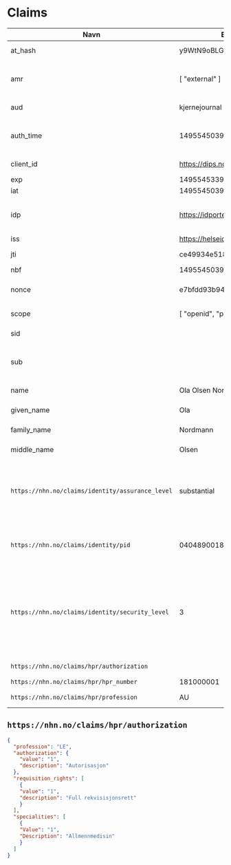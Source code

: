 # Claims

| Navn | Eksempelverdi | Beskrivelse |
| --- | --- | --- |
| at_hash | y9WtN9oBLG9q0J6NDbAHZQ | OIDC Access Token hash value |
| amr | [ "external" ] | OIDC - Authentication Methods References - anvendte autentiseringsmetoder |
| aud | kjernejournal | JWT Audience - hvem tokenet er tiltenkt |
| auth_time | 1495545039| OIDC - når sluttbruker-autentiseringen fant sted |
| client_id | https://dips.no/arena | Identifiserer applikasjonen |
| exp | 1495545339 | JWT Expiration Time |
| iat | 1495545039 | JWT Issued At |
| idp | https://idporten.difi.no | Identity Provider - identitetstilbyderen brukeren autentiserte seg hos |
| iss | https://helseid-sts.utvikling.nhn.no | JWT Issuer |
| jti | ce49934e518a8197a5baff11d8d3f908 | JWT ID - unik for tokenet |
| nbf | 1495545039 | JWT Not before |
| nonce | e7bfdd93b9474457a0bf13976c3b30ef | OIDC - random verdi som brukes mot replay-angrep |
| scope | [ "openid", "profile" ] | Hva slags formål tokenet har |
| sid | | Session ID - brukes av FIA STS |
| sub | | JWT Subject - Unikt for en gitt bruker for en gitt klient. Hash-verdi av client_id + pid + salt |
| name | Ola Olsen Nordmann | OIDC spec claim - fullt navn |
| given_name | Ola | OIDC spec claim - fornavn |
| family_name | Nordmann | OIDC spec claim - etternavn |
| middle_name | Olsen | OIDC spec claim - mellomnavn |
| `https://nhn.no/claims/identity/assurance_level` | substantial | Definert av eIDAS. Mulige verdier: low, substantial eller high. Fastsatt i eller iht. identitetstilbyder. Vil antagelig erstatte security_level på sikt. |
| `https://nhn.no/claims/identity/pid` | 04048900181 | Personidentifikator - typisk norsk fødselsnummer, men med støtte for utenlandske |
| `https://nhn.no/claims/identity/security_level` | 3 | Definert av "Rammeverk for autentisering og uavviselighet i elektronisk kommunikasjon med og i offentlig sektor". Mulige verdier: 2, 3 eller 4. Fastsatt i eller iht. identitetstilbyder |
| `https://nhn.no/claims/hpr/authorization` | | JSON-struktur iht. NHNs kodeverk |
| `https://nhn.no/claims/hpr/hpr_number` | 181000001 | Helsepersonellnummer |
| `https://nhn.no/claims/hpr/profession` | AU | Verdier iht. NHNs kodeverk |


## `https://nhn.no/claims/hpr/authorization`

```json
{
  "profession": "LE",
  "authorization": {
    "value": "1",
    "description": "Autorisasjon"
  },
  "requisition_rights": [
    {
  	"value": "1",
  	"description": "Full rekvisisjonsrett"
    }
  ],
  "specialities": [
    {
  	"Value": "1",
  	"Description": "Allmennmedisin"
    }
  ]
}
```

